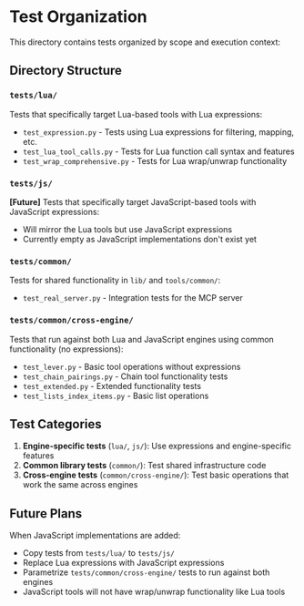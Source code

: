 # Test Organization

This directory contains tests organized by scope and execution context:

## Directory Structure

### `tests/lua/`
Tests that specifically target Lua-based tools with Lua expressions:
- `test_expression.py` - Tests using Lua expressions for filtering, mapping, etc.
- `test_lua_tool_calls.py` - Tests for Lua function call syntax and features
- `test_wrap_comprehensive.py` - Tests for Lua wrap/unwrap functionality

### `tests/js/`
**[Future]** Tests that specifically target JavaScript-based tools with JavaScript expressions:
- Will mirror the Lua tools but use JavaScript expressions
- Currently empty as JavaScript implementations don't exist yet

### `tests/common/`
Tests for shared functionality in `lib/` and `tools/common/`:
- `test_real_server.py` - Integration tests for the MCP server

### `tests/common/cross-engine/`
Tests that run against both Lua and JavaScript engines using common functionality (no expressions):
- `test_lever.py` - Basic tool operations without expressions
- `test_chain_pairings.py` - Chain tool functionality tests
- `test_extended.py` - Extended functionality tests
- `test_lists_index_items.py` - Basic list operations

## Test Categories

1. **Engine-specific tests** (`lua/`, `js/`): Use expressions and engine-specific features
2. **Common library tests** (`common/`): Test shared infrastructure code
3. **Cross-engine tests** (`common/cross-engine/`): Test basic operations that work the same across engines

## Future Plans

When JavaScript implementations are added:
- Copy tests from `tests/lua/` to `tests/js/`
- Replace Lua expressions with JavaScript expressions
- Parametrize `tests/common/cross-engine/` tests to run against both engines
- JavaScript tools will not have wrap/unwrap functionality like Lua tools
